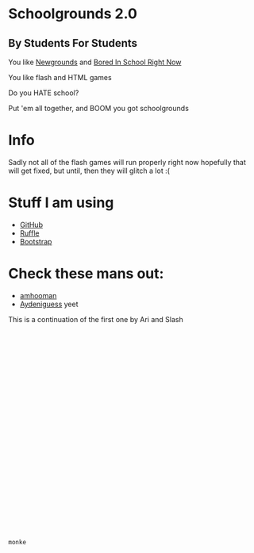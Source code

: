 # Schoolgrounds 2.0
## By Students For Students

You like [Newgrounds](https://newgrounds.com/) and [Bored In School Right Now](https://boredht.ml/)

You like flash and HTML games

Do you HATE school?

Put 'em all together, and BOOM you got schoolgrounds


# Info
Sadly not all of the flash games will run properly right now hopefully that will get fixed, but until, then they will glitch a lot :(

# Stuff I am using
- [GitHub](https://github.com) 
- [Ruffle](https://ruffle.rs)
- [Bootstrap](https://getbootstrap.com)

# Check these mans out:
- [amhooman](https://github.com/amhooman)
- [Aydeniguess](https://github.com/Aydeniguess)
yeet


This is a continuation of the first one by Ari and Slash
```txt






























monke
```
